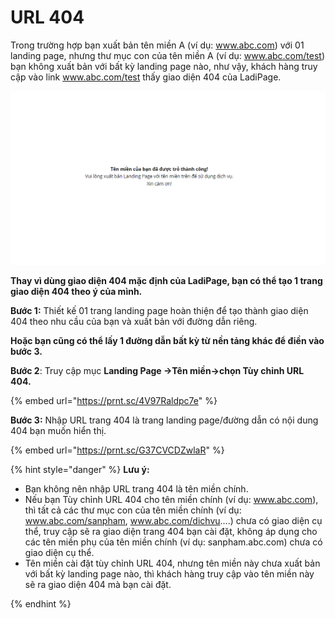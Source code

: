 # URL 404

Trong trường hợp bạn xuất bản tên miền A (ví dụ: www.abc.com) với 01 landing page, nhưng thư mục con của tên miền A (ví dụ: www.abc.com/test) bạn không xuất bản với bất kỳ landing page nào, như vậy, khách hàng truy cập vào link www.abc.com/test thấy giao diện 404 của LadiPage.

![](<../.gitbook/assets/image (342).png>)

**Thay vì dùng giao diện 404 mặc định của LadiPage, bạn có thể tạo 1 trang giao diện 404 theo ý của mình.**

**Bước 1:** Thiết kế 01 trang landing page hoàn thiện để tạo thành giao diện 404 theo nhu cầu của bạn và xuất bản với đường dẫn riêng.

**Hoặc bạn cũng có thể lấy 1 đường dẫn bất kỳ từ nền tảng khác để điền vào bước 3.**

**Bước 2**: Truy cập mục **Landing Page ->Tên miền->chọn Tùy chỉnh URL 404.**

{% embed url="https://prnt.sc/4V97Raldpc7e" %}

**Bước 3:** Nhập URL trang 404 là trang landing page/đường dẫn có nội dung 404 bạn muốn hiển thị.

{% embed url="https://prnt.sc/G37CVCDZwlaR" %}

{% hint style="danger" %}
**Lưu ý:**&#x20;

* Bạn không nên nhập URL trang 404 là tên miền chính.
* Nếu bạn Tùy chỉnh URL 404 cho tên miền chính (ví dụ: www.abc.com), thì tất cả các thư mục con của tên miền chính (ví dụ: www.abc.com/sanpham, www.abc.com/dichvu....) chưa có giao diện cụ thể, truy cập sẽ ra giao diện trang 404 bạn cài đặt, không áp dụng cho các tên miền phụ của tên miền chính (ví dụ: sanpham.abc.com) chưa có giao diện cụ thể.
* Tên miền cài đặt tùy chỉnh URL 404, nhưng tên miền này chưa xuất bản với bất kỳ landing page nào, thì khách hàng truy cập vào tên miền này sẽ ra giao diện 404 mà bạn cài đặt.


{% endhint %}

